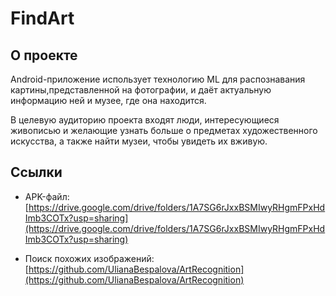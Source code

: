 # FindArt

## О проекте
Android-приложение использует технологию ML для распознавания картины,представленной на фотографии, и даёт актуальную информацию ней и музее, где она находится.  
	
В целевую аудиторию проекта входят люди, интересующиеся живописью и желающие узнать больше о предметах художественного искусства, а также найти музеи, чтобы увидеть их вживую.  
	
  
## Ссылки
  
- APK-файл: [https://drive.google.com/drive/folders/1A7SG6rJxxBSMIwyRHgmFPxHdImb3COTx?usp=sharing](https://drive.google.com/drive/folders/1A7SG6rJxxBSMIwyRHgmFPxHdImb3COTx?usp=sharing)  
  
    
    
- Поиск похожих изображений: [https://github.com/UlianaBespalova/ArtRecognition](https://github.com/UlianaBespalova/ArtRecognition)
